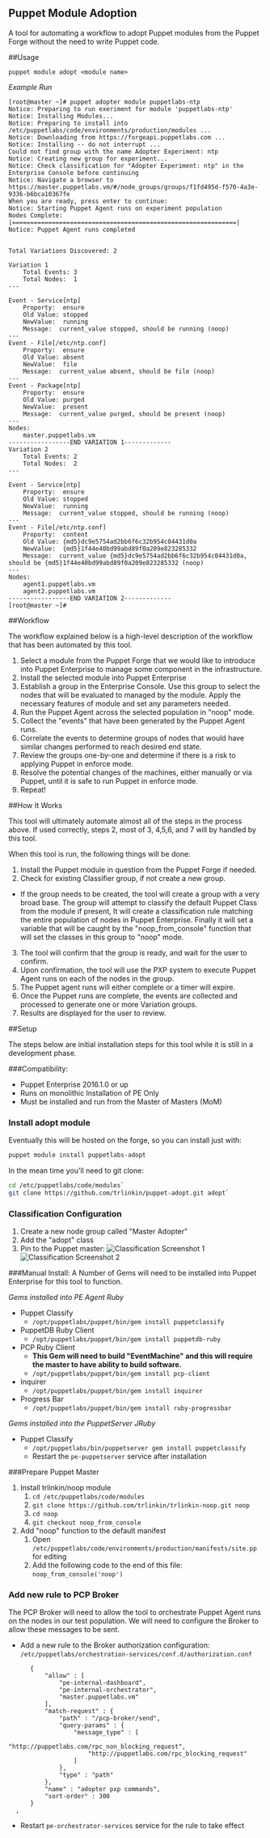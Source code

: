 Puppet Module Adoption
----------------------

A tool for automating a workflow to adopt Puppet modules from the Puppet Forge
without the need to write Puppet code.

##Usage

```shell
puppet module adopt <module name>
```

*Example Run*

```
[root@master ~]# puppet adopter module puppetlabs-ntp
Notice: Preparing to run exeriment for module 'puppetlabs-ntp'
Notice: Installing Modules...
Notice: Preparing to install into /etc/puppetlabs/code/environments/production/modules ...
Notice: Downloading from https://forgeapi.puppetlabs.com ...
Notice: Installing -- do not interrupt ...
Could not find group with the name Adopter Experiment: ntp
Notice: Creating new group for experiment...
Notice: Check classification for "Adopter Experiment: ntp" in the Enterprise Console before continuing
Notice: Navigate a browser to https://master.puppetlabs.vm/#/node_groups/groups/f1fd495d-f570-4a3e-9336-b6bca10367fe
When you are ready, press enter to continue:
Notice: Starting Puppet Agent runs on experiment population
Nodes Complete: |==============================================================|
Notice: Puppet Agent runs completed


Total Variations Discovered: 2

Variation 1
    Total Events: 3
    Total Nodes:  1
---

Event - Service[ntp]
    Proporty:  ensure
    Old Value: stopped
    NewValue:  running
    Message:  current_value stopped, should be running (noop)
---
Event - File[/etc/ntp.conf]
    Proporty:  ensure
    Old Value: absent
    NewValue:  file
    Message:  current_value absent, should be file (noop)
---
Event - Package[ntp]
    Proporty:  ensure
    Old Value: purged
    NewValue:  present
    Message:  current_value purged, should be present (noop)
---
Nodes:
    master.puppetlabs.vm
-----------------END VARIATION 1-------------
Variation 2
    Total Events: 2
    Total Nodes:  2
---

Event - Service[ntp]
    Proporty:  ensure
    Old Value: stopped
    NewValue:  running
    Message:  current_value stopped, should be running (noop)
---
Event - File[/etc/ntp.conf]
    Proporty:  content
    Old Value: {md5}dc9e5754ad2bb6f6c32b954c04431d0a
    NewValue:  {md5}1f44e40bd99abd89f0a209e823285332
    Message:  current_value {md5}dc9e5754ad2bb6f6c32b954c04431d0a, should be {md5}1f44e40bd99abd89f0a209e823285332 (noop)
---
Nodes:
    agent1.puppetlabs.vm
    agent2.puppetlabs.vm
-----------------END VARIATION 2-------------
[root@master ~]#
```


##Workflow

The workflow explained below is a high-level description of the workflow that
has been automated by this tool.

1. Select a module from the Puppet Forge that we would like to introduce into
   Puppet Enterprise to manage some component in the infrastructure.
2. Install the selected module into Puppet Enterprise
3. Establish a group in the Enterprise Console. Use this group to select
   the nodes that will be evaluated to managed by the module. Apply the
   necessary features of module and set any parameters needed.
4. Run the Puppet Agent across the selected population in "noop" mode.
5. Collect the "events" that have been generated by the Puppet Agent runs.
6. Correlate the events to determine groups of nodes that would have similar
   changes performed to reach desired end state.
7. Review the groups one-by-one and determine if there is a risk to applying
   Puppet in enforce mode.
8. Resolve the potential changes of the machines, either manually or via Puppet,
   until it is safe to run Puppet in enforce mode.
9. Repeat!

##How It Works

This tool will ultimately automate almost all of the steps in the process above.
If used correctly, steps 2, most of 3, 4,5,6, and 7 will by handled by this
tool.

When this tool is run, the following things will be done:

1. Install the Puppet module in question from the Puppet Forge if needed.
2. Check for existing Classifier group, if not create a new group.
  * If the group needs to be created, the tool will create a group with a
    very broad base. The group will attempt to classify the default Puppet Class
    from the module if present, It will create a classification rule matching
    the entire population of nodes in Puppet Enterprise. Finally it will set a
    variable that will be caught by the "noop_from_console" function that will
    set the classes in this group to "noop" mode.
3. The tool will confirm that the group is ready, and wait for the user to
   confirm.
4. Upon confirmation, the tool will use the PXP system to execute Puppet Agent
   runs on each of the nodes in the group.
5. The Puppet agent runs will either complete or a timer will expire.
6. Once the Puppet runs are complete, the events are collected and processed to
   generate one or more Variation groups.
7. Results are displayed for the user to review.

##Setup

The steps below are initial installation steps for this tool while it is still
in a development phase.

###Compatibility:
* Puppet Enterprise 2016.1.0 or up
* Runs on monolithic Installation of PE Only
* Must be installed and run from the Master of Masters (MoM)

### Install adopt module

Eventually this will be hosted on the forge, so you can install just with:

```bash
puppet module install puppetlabs-adopt
```

In the mean time you'll need to git clone:

```bash
cd /etc/puppetlabs/code/modules`
git clone https://github.com/trlinkin/puppet-adopt.git adopt`
```

### Classification Configuration

1. Create a new node group called "Master Adopter"
2. Add the "adopt" class
3. Pin to the Puppet master:
![Classification Screenshot 1](https://cloud.githubusercontent.com/assets/1064715/16812083/6b81af3c-4923-11e6-8085-e47a32d43088.png)
![Classification Screenshot 2](https://cloud.githubusercontent.com/assets/1064715/16812084/6cff524c-4923-11e6-9f6e-5e31c5045f29.png)

###Manual Install:
A Number of Gems will need to be installed into Puppet Enterprise for this tool
to function.

*Gems installed into PE Agent Ruby*

* Puppet Classify
  * `/opt/puppetlabs/puppet/bin/gem install puppetclassify`
* PuppetDB Ruby Client
  * `/opt/puppetlabs/puppet/bin/gem install puppetdb-ruby`
* PCP Ruby Client
  * __This Gem will need to build "EventMachine" and this will require the master
  to have ability to build software.__
  * `/opt/puppetlabs/puppet/bin/gem install pcp-client`
* Inquirer
  * `/opt/puppetlabs/puppet/bin/gem install inquirer`
* Progress Bar
  * `/opt/puppetlabs/puppet/bin/gem install ruby-progressbar`

*Gems installed into the PuppetServer JRuby*

* Puppet Classify
  * `/opt/puppetlabs/bin/puppetserver gem install puppetclassify`
  * Restart the `pe-puppetserver` service after installation

###Prepare Puppet Master

1. Install trlinkin/noop module
   1. `cd /etc/puppetlabs/code/modules`
   2. `git clone https://github.com/trlinkin/trlinkin-noop.git noop`
   3. `cd noop`
   4. `git checkout noop_from_console`
2. Add "noop" function to the default manifest
   1. Open `/etc/puppetlabs/code/environments/production/manifests/site.pp` for
    editing
   2. Add the following code to the end of this file: `noop_from_console('noop')`

### Add new rule to PCP Broker

The PCP Broker will need to allow the tool to orchestrate Puppet Agent runs
on the nodes in our test population. We will need to configure the Broker to
allow these messages to be sent.

* Add a new rule to the Broker authorization configuration: `/etc/puppetlabs/orchestration-services/conf.d/authorization.conf`

```
      {
          "allow" : [
              "pe-internal-dashboard",
              "pe-internal-orchestrator",
              "master.puppetlabs.vm"
          ],
          "match-request" : {
              "path" : "/pcp-broker/send",
              "query-params" : {
                  "message_type" : [
                      "http://puppetlabs.com/rpc_non_blocking_request",
                      "http://puppetlabs.com/rpc_blocking_request"
                  ]
              },
              "type" : "path"
          },
          "name" : "adopter pxp commands",
          "sort-order" : 300
      }
  ,
```
* Restart `pe-orchestrator-services` service for the rule to take effect
